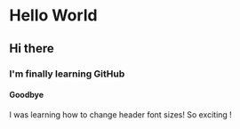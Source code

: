# Hello World  
## Hi there 
### I'm finally learning GitHub
#### Goodbye






I was learning how to change header font sizes! So exciting !
